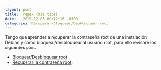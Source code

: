 ```yaml
---
layout: post
title:  regex (mis tips)
date:   2019-12-05 00:42:16 -0300
categories: Recuperar/Bloquear/Desbloquear root
---
```

Tengo que aprender a recuperar la contraseña root de una instalación Debian y cómo bloquear/desbloquear al usuario root, para ello revisaré los siguentes post:

- [Bloquear/Desbloquear root](https://www.solvetic.com/tutoriales/article/3236-como-habilitar-deshabilitar-usuario-root-linux/)
- [Recuperar la contraseña root](https://www.tutorialesubuntu.com/2017/12/13/cambiar-o-recuperar-contrasena-olvidada-en-ubuntu-usuario-o-root/):
